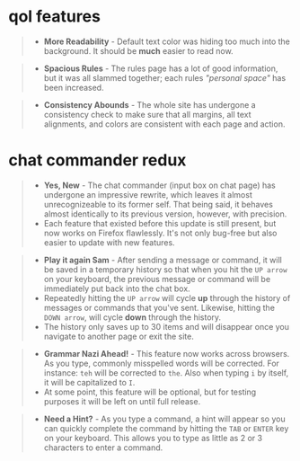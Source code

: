 # qol features

>- **More Readability** - Default text color was hiding too much into the background. It should be **much** easier to read now.

>- **Spacious Rules** - The rules page has a lot of good information, but it was all slammed together; each rules *"personal space"* has been increased.

>- **Consistency Abounds** - The whole site has undergone a consistency check to make sure that all margins, all text alignments, and colors are consistent with each page and action.

# chat commander redux

>- **Yes, New** - The chat commander (input box on chat page) has undergone an impressive rewrite, which leaves it almost unrecognizeable to its former self. That being said, it behaves almost identically to its previous version, however, with precision.
>- Each feature that existed before this update is still present, but now works on Firefox flawlessly. It's not only bug-free but also easier to update with new features.

>- **Play it again Sam** - After sending a message or command, it will be saved in a temporary history so that when you hit the `UP arrow` on your keyboard, the previous message or command will be immediately put back into the chat box.
>- Repeatedly hitting the `UP arrow` will cycle **up** through the history of messages or commands that you've sent. Likewise, hitting the `DOWN arrow`, will cycle **down** through the history.
>- The history only saves up to 30 items and will disappear once you navigate to another page or exit the site.

>- **Grammar Nazi Ahead!** - This feature now works across browsers. As you type, commonly misspelled words will be corrected. For instance: `teh` will be corrected to `the`. Also when typing `i` by itself, it will be capitalized to `I`.
>- At some point, this feature will be optional, but for testing purposes it will be left on until full release.

>- **Need a Hint?** - As you type a command, a hint will appear so you can quickly complete the command by hitting the `TAB` or `ENTER` key on your keyboard. This allows you to type as little as 2 or 3 characters to enter a command.